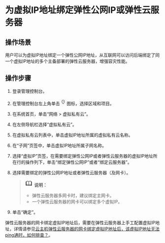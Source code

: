# 为虚拟IP地址绑定弹性公网IP或弹性云服务器<a name="zh-cn_topic_0067802474"></a>

## 操作场景<a name="section20365067202535"></a>

用户可以为虚拟IP地址绑定一个弹性公网IP地址，从互联网可以访问后端绑定了同一个虚拟IP地址的多个主备部署的弹性云服务器，增强容灾性能。

## 操作步骤<a name="section1458836202535"></a>

1.  登录管理控制台。
2.  在管理控制台左上角单击![](figures/icon-region.png)图标，选择区域和项目。
3.  在系统首页，单击“网络 \> 虚拟私有云”。
4.  在左侧导航栏选择“虚拟私有云”。
5.  在虚拟私有云列表中，单击虚拟IP地址所属的虚拟私有云名称。
6.  在“子网”页签中，单击虚拟IP地址所属子网名称。
7.  选择“虚拟IP”页签，在需要绑定弹性公网IP或者弹性云服务器的虚拟IP地址所在行的操作列下，单击“绑定弹性公网IP”或者“绑定云服务器”。
8.  选择需要绑定的弹性公网IP地址或者弹性云服务器（及网卡）。

    >![](public_sys-resources/icon-note.gif) **说明：**   
    >-   弹性云服务器多网卡时，建议绑定主网卡。  
    >-   一个弹性云服务器的网卡可以绑定多个虚拟IP。  

9.  单击“确定”。

弹性云服务器的网卡绑定虚拟IP地址后，需要在弹性云服务器上手工配置虚拟IP地址，详情请参见[云主机弹性云服务器的网卡绑定虚拟IP地址后，该虚拟IP地址无法ping通时，如何排查？](https://support.huaweicloud.com/vpc_faq/vpc_faq_0083.html)。

